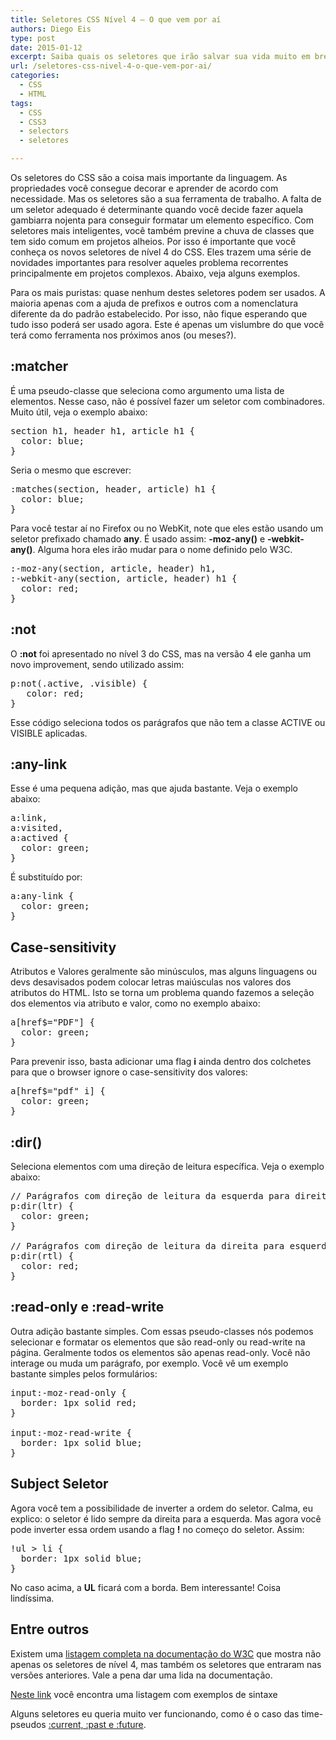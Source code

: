 ```yaml
---
title: Seletores CSS Nível 4 – O que vem por aí
authors: Diego Eis
type: post
date: 2015-01-12
excerpt: Saiba quais os seletores que irão salvar sua vida muito em breve.
url: /seletores-css-nivel-4-o-que-vem-por-ai/
categories:
  - CSS
  - HTML
tags:
  - CSS
  - CSS3
  - selectors
  - seletores

---
```

Os seletores do CSS são a coisa mais importante da linguagem. As propriedades você consegue decorar e aprender de acordo com necessidade. Mas os seletores são a sua ferramenta de trabalho. A falta de um seletor adequado é determinante quando você decide fazer aquela gambiarra nojenta para conseguir formatar um elemento específico. Com seletores mais inteligentes, você também previne a chuva de classes que tem sido comum em projetos alheios. Por isso é importante que você conheça os novos seletores de nível 4 do CSS. Eles trazem uma série de novidades importantes para resolver aqueles problema recorrentes principalmente em projetos complexos. Abaixo, veja alguns exemplos.

Para os mais puristas: quase nenhum destes seletores podem ser usados. A maioria apenas com a ajuda de prefixos e outros com a nomenclatura diferente da do padrão estabelecido. Por isso, não fique esperando que tudo isso poderá ser usado agora. Este é apenas um vislumbre do que você terá como ferramenta nos próximos anos (ou meses?).

## :matcher

É uma pseudo-classe que seleciona como argumento uma lista de elementos. Nesse caso, não é possível fazer um seletor com combinadores. Muito útil, veja o exemplo abaixo:

<pre class="lang-css">section h1, header h1, article h1 {
  color: blue;
}
</pre>

Seria o mesmo que escrever:

<pre class="lang-css">:matches(section, header, article) h1 {
  color: blue;
}
</pre>

Para você testar aí no Firefox ou no WebKit, note que eles estão usando um seletor prefixado chamado **any**. É usado assim: **-moz-any()** e **-webkit-any()**. Alguma hora eles irão mudar para o nome definido pelo W3C.

<pre class="lang-css">:-moz-any(section, article, header) h1,
:-webkit-any(section, article, header) h1 {
  color: red;
}
</pre>

## :not

O **:not** foi apresentado no nível 3 do CSS, mas na versão 4 ele ganha um novo improvement, sendo utilizado assim:

<pre class="lang-css">p:not(.active, .visible) {
   color: red;
}
</pre>

Esse código seleciona todos os parágrafos que não tem a classe ACTIVE ou VISIBLE aplicadas.

## :any-link

Esse é uma pequena adição, mas que ajuda bastante. Veja o exemplo abaixo:

<pre class="lang-css">a:link,
a:visited,
a:actived {
  color: green;
}
</pre>

É substituído por:

<pre class="lang-css">a:any-link {
  color: green;
}
</pre>

## Case-sensitivity

Atributos e Valores geralmente são minúsculos, mas alguns linguagens ou devs desavisados podem colocar letras maiúsculas nos valores dos atributos do HTML. Isto se torna um problema quando fazemos a seleção dos elementos via atributo e valor, como no exemplo abaixo:

<pre class="lang-css">a[href$="PDF"] {
  color: green;
}
</pre>

Para prevenir isso, basta adicionar uma flag **i** ainda dentro dos colchetes para que o browser ignore o case-sensitivity dos valores:

<pre class="lang-css">a[href$="pdf" i] {
  color: green;
}
</pre>

## :dir()

Seleciona elementos com uma direção de leitura específica. Veja o exemplo abaixo:

<pre class="lang-css">// Parágrafos com direção de leitura da esquerda para direita
p:dir(ltr) {
  color: green;
}

// Parágrafos com direção de leitura da direita para esquerda
p:dir(rtl) {
  color: red;
}
</pre>

## :read-only e :read-write

Outra adição bastante simples. Com essas pseudo-classes nós podemos selecionar e formatar os elementos que são read-only ou read-write na página. Geralmente todos os elementos são apenas read-only. Você não interage ou muda um parágrafo, por exemplo. Você vê um exemplo bastante simples pelos formulários:

<pre class="lang-css">input:-moz-read-only {
  border: 1px solid red;
}

input:-moz-read-write {
  border: 1px solid blue;
}
</pre>

## Subject Seletor

Agora você tem a possibilidade de inverter a ordem do seletor. Calma, eu explico: o seletor é lido sempre da direita para a esquerda. Mas agora você pode inverter essa ordem usando a flag **!** no começo do seletor. Assim:

<pre class="lang-css">!ul > li {
  border: 1px solid blue;
}
</pre>

No caso acima, a **UL** ficará com a borda. Bem interessante! Coisa lindíssima.

## Entre outros

Existem uma [listagem completa na documentação do W3C][1] que mostra não apenas os seletores de nível 4, mas também os seletores que entraram nas versões anteriores. Vale a pena dar uma lida na documentação.

[Neste link][2] você encontra uma listagem com exemplos de sintaxe 

Alguns seletores eu queria muito ver funcionando, como é o caso das time-pseudos [:current, :past e :future][3].

 [1]: https://dev.w3.org/csswg/selectors-4/#overview
 [2]: https://css4-selectors.com/selectors/
 [3]: https://dev.w3.org/csswg/selectors-4/#time-pseudos